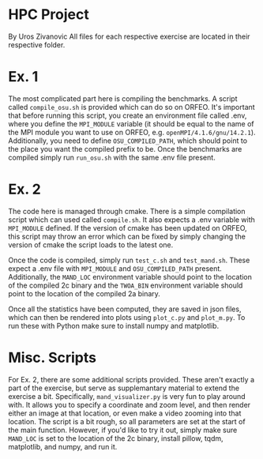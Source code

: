 # HPC Project
By Uros Zivanovic
All files for each respective exercise are located in their respective folder.

# Ex. 1
The most complicated part here is compiling the benchmarks. A script called ```compile_osu.sh``` is provided which can do so on ORFEO.
It's important that before running this script, you create an environment file called .env, where you define the ```MPI_MODULE``` variable (it should be equal to the name of the MPI module you want to use on ORFEO, e.g. ```openMPI/4.1.6/gnu/14.2.1```). 
Additionally, you need to define ```OSU_COMPILED_PATH```, which should point to the place you want the compiled prefix to be.
Once the benchmarks are compiled simply run ```run_osu.sh``` with the same .env file present.

# Ex. 2
The code here is managed through cmake. 
There is a simple compilation script which can used called ```compile.sh```. 
It also expects a .env variable with ```MPI_MODULE``` defined.
If the version of cmake has been updated on ORFEO, this script may throw an error which can be fixed by simply changing the version of cmake the script loads to the latest one.

Once the code is compiled, simply run ```test_c.sh``` and ```test_mand.sh```. 
These expect a .env file with ```MPI_MODULE``` and ```OSU_COMPILED_PATH``` present. 
Additionally, the ```MAND_LOC``` environment variable should point to the location of the compiled 2c binary and the ```TWOA_BIN``` environment variable should point to the location of the compiled 2a binary.

Once all the statistics have been computed, they are saved in json files, which can then be rendered into plots using ```plot_c.py``` and ```plot_m.py```. 
To run these with Python make sure to install numpy and matplotlib.

# Misc. Scripts
For Ex. 2, there are some additional scripts provided. 
These aren't exactly a part of the exercise, but serve as supplemantary material to extend the exercise a bit.
Specifically, ```mand_visualizer.py``` is very fun to play around with.
It allows you to specify a coordinate and zoom level, and then render either an image at that location, or even make a video zooming into that location.
The script is a bit rough, so all parameters are set at the start of the main function.
However, if you'd like to try it out, simply make sure ```MAND_LOC``` is set to the location of the 2c binary, install pillow, tqdm, matplotlib, and numpy, and run it.
